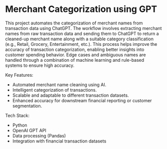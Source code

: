 # **Merchant Categorization using GPT**

This project automates the categorization of merchant names from transaction data using ChatGPT. The workflow involves extracting merchant names from raw transaction data and sending them to ChatGPT to return a cleaned-up merchant name along with a suitable category classification (e.g., Retail, Grocery, Entertainment, etc.). This process helps improve the accuracy of transaction categorization, enabling better insights into customer spending behavior. Edge cases and ambiguous names are handled through a combination of machine learning and rule-based systems to ensure high accuracy.

Key Features:
- Automated merchant name cleaning using AI.
- Intelligent categorization of transactions.
- Scalable and adaptable to different transaction datasets.
- Enhanced accuracy for downstream financial reporting or customer segmentation.

Tech Stack:
- Python
- OpenAI GPT API
- Data processing (Pandas)
- Integration with financial transaction datasets
